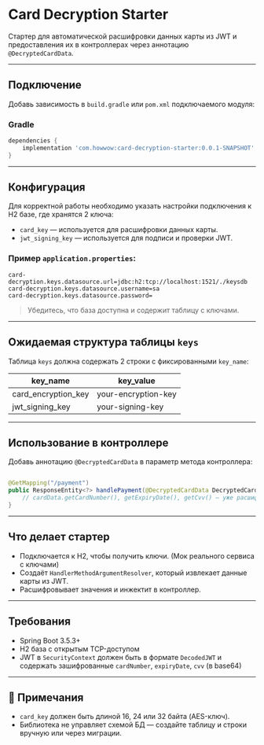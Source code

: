 # Card Decryption Starter

Стартер для автоматической расшифровки данных карты из JWT и предоставления их в контроллерах через аннотацию
`@DecryptedCardData`.

---

## Подключение

Добавь зависимость в `build.gradle` или `pom.xml` подключаемого модуля:

### Gradle

```groovy
dependencies {
    implementation 'com.howwow:card-decryption-starter:0.0.1-SNAPSHOT'
}
```

---

## Конфигурация

Для корректной работы необходимо указать настройки подключения к H2 базе, где хранятся 2 ключа:

- `card_key` — используется для расшифровки данных карты.
- `jwt_signing_key` — используется для подписи и проверки JWT.

### Пример `application.properties`:

```properties
card-decryption.keys.datasource.url=jdbc:h2:tcp://localhost:1521/./keysdb
card-decryption.keys.datasource.username=sa
card-decryption.keys.datasource.password=
```

> Убедитесь, что база доступна и содержит таблицу с ключами.

---

## Ожидаемая структура таблицы `keys`

Таблица `keys` должна содержать 2 строки с фиксированными `key_name`:

| key_name            | key_value           |
|---------------------|---------------------|
| card_encryption_key | your-encryption-key |
| jwt_signing_key     | your-signing-key    |

---

## Использование в контроллере

Добавь аннотацию `@DecryptedCardData` в параметр метода контроллера:

```java

@GetMapping("/payment")
public ResponseEntity<?> handlePayment(@DecryptedCardData DecryptedCardData cardData) {
    // cardData.getCardNumber(), getExpiryDate(), getCvv() — уже расшифрованы
}
```

---

## Что делает стартер

- Подключается к H2, чтобы получить ключи. (Мок реального сервиса с ключами)
- Создаёт `HandlerMethodArgumentResolver`, который извлекает данные карты из JWT.
- Расшифровывает значения и инжектит в контроллер.

---

## Требования

- Spring Boot 3.5.3+
- H2 база с открытым TCP-доступом
- JWT в `SecurityContext` должен быть в формате `DecodedJWT` и содержать зашифрованные `cardNumber`, `expiryDate`,
  `cvv` (в base64)

---

## 📌 Примечания

- `card_key` должен быть длиной 16, 24 или 32 байта (AES-ключ).
- Библиотека не управляет схемой БД — создайте таблицу и строки вручную или через миграции.
